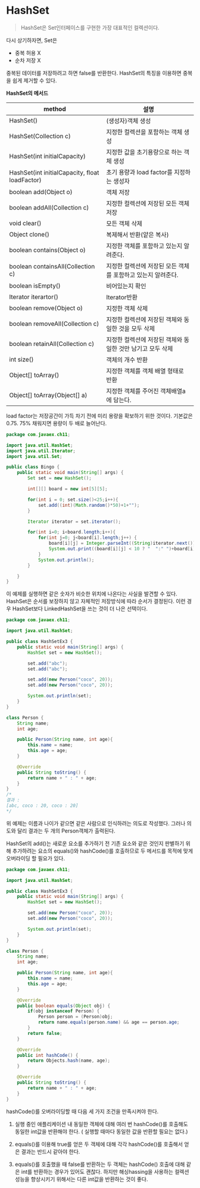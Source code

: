 # HashSet
> HashSet은 Set인터페이스를 구현한 가장 대표적인 컬렉션이다.

다시 상기하자면, Set은
- 중복 허용 X
- 순차 저장 X

중복된 데이터를 저장하려고 하면 false를 반환한다. HashSet의 특징을 이용하면 중복을 쉽게 제거할 수 있다.

**HashSet의 메서드**

|method|설명|
|------|----|
|HashSet()|(생성자)객체 생성|
|HashSet(Collection c)|지정한 컬렉션을 포함하는 객체 생성|
|HashSet(int initialCapacity)|지정한 값을 초기용량으로 하는 객체 생성|
|HashSet(int initialCapacity, float loadFactor)|초기 용량과 load factor를 지정하는 생성자|
|boolean add(Object o)| 객체 저장|
|boolean addAll(Collection c)|지정한 컬렉션에 저장된 모든 객체 저장|
|void clear()|모든 객체 삭제|
|Object clone()|복제해서 반환(얕은 복사)|
|boolean contains(Object o)|지정한 객체를 포함하고 있는지 알려준다.|
|boolean containsAll(Collection c)|지정한 컬렉션에 저장된 모든 객체를 포함하고 있는지 알려준다.|
|boolean isEmpty()|비어있는지 확인|
|Iterator iterartor()|Iterator반환|
|boolean remove(Object o)|지정한 객체 삭제|
|boolean removeAll(Collection c)|지정한 컬렉션에 저장된 객체와 동일한 것을 모두 삭제|
|boolean retainAll(Collection c)|지정한 컬렉션에 저장된 객체와 동일한 것만 남기고 모두 삭제|
|int size()|객체의 개수 반환|
|Object[] toArray()|지정한 객체를 객체 배열 형태로 반환|
|Object[] toArray(Object[] a)|지정한 객체를 주어진 객체배열a에 담는다.|

load factor는 저장공간이 가득 차기 전에 미리 용량을 확보하기 위한 것이다. 기본값은 0.75. 75% 채워지면 용량이 두 배로 늘어난다.

```java
package com.javaex.ch11;

import java.util.HashSet;
import java.util.Iterator;
import java.util.Set;

public class Bingo {
    public static void main(String[] args) {
        Set set = new HashSet();

        int[][] board = new int[5][5];

        for(int i = 0; set.size()<25;i++){
            set.add((int)(Math.random()*50)+1+"");
        }

        Iterator iterator = set.iterator();

        for(int i=0; i<board.length;i++){
            for(int j=0; j<board[i].length;j++) {
                board[i][j] = Integer.parseInt((String)iterator.next());
                System.out.print((board[i][j] < 10 ? "  ":" ")+board[i][j]);
            }
            System.out.println();
        }

    }
}
```
이 예제를 실행하면 같은 숫자가 비슷한 위치에 나온다는 사실을 발견할 수 있다. HashSet은 순서를 보장하지 않고 자체적인 저장방식에 따라 순서가 결정된다. 이런 경우 HashSet보다 LinkedHashSet을 쓰는 것이 더 나은 선택이다.

```java
package com.javaex.ch11;

import java.util.HashSet;

public class HashSetEx3 {
    public static void main(String[] args) {
        HashSet set = new HashSet();

        set.add("abc");
        set.add("abc");

        set.add(new Person("coco", 20));
        set.add(new Person("coco", 20));

        System.out.println(set);
    }
}

class Person {
    String name;
    int age;

    public Person(String name, int age){
        this.name = name;
        this.age = age;
    }

    @Override
    public String toString() {
        return name + " : " + age;
    }
}
/*
결과 : 
[abc, coco : 20, coco : 20]
*/
```
위 예제는 이름과 나이가 같으면 같은 사람으로 인식하려는 의도로 작성했다. 그러나 의도와 달리 결과는 두 개의 Person객체가 출력된다.

HashSet의 add()는 새로운 요소를 추가하기 전 기존 요소와 같은 것인지 판별하기 위해 추가하려는 요소의 equals()와 hashCode()를 호출하므로 두 메서드를 목적에 맞게 오버라이딩 할 필요가 있다.

```java
package com.javaex.ch11;

import java.util.HashSet;

public class HashSetEx3 {
    public static void main(String[] args) {
        HashSet set = new HashSet();

        set.add(new Person("coco", 20));
        set.add(new Person("coco", 20));

        System.out.println(set);
    }
}

class Person {
    String name;
    int age;

    public Person(String name, int age){
        this.name = name;
        this.age = age;
    }

    @Override
    public boolean equals(Object obj) {
        if(obj instanceof Person) {
            Person person = (Person)obj;
            return name.equals(person.name) && age == person.age;
        }
        return false;
    }

    @Override
    public int hashCode() {
        return Objects.hash(name, age);
    }

    @Override
    public String toString() {
        return name + " : " + age;
    }
}
```

hashCode()를 오버라이딩할 때 다음 세 가지 조건을 만족시켜야 한다.

 1. 실행 중인 애플리케이션 내 동일한 객체에 대해 여러 번 hashCode()를 호출해도 동일한 int값을 반환해야 한다. ( 실행할 때마다 동일한 값을 반환할 필요는 없다.)

 2. equals()를 이용해 true를 얻은 두 객체에 대해 각각 hashCode()를 호출해서 얻은 결과는 반드시 같아야 한다.

3. equals()를 호출했을 때 false를 반환하는 두 객체는 hashCode() 호출에 대해 같은 int를 반환하는 경우가 있어도 괜찮다. 하지만 해싱hassing을 사용하는 컬렉션 성능을 향상시키기 위해서는 다른 int값을 반환하는 것이 좋다.


